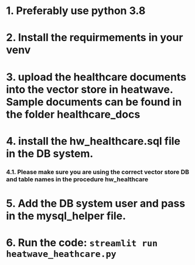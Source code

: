 # 1. Preferably use python 3.8
# 2. Install the requirmements in your venv
# 3. upload the healthcare documents into the vector store in heatwave. Sample documents can be found in the folder healthcare_docs
# 4. install the hw_healthcare.sql file in the DB system.
### 4.1. Please make sure you are using the correct vector store DB and table names in the procedure hw_healthcare
# 5. Add the DB system user and pass in the mysql_helper file.
# 6. Run the code: `streamlit run heatwave_heathcare.py`